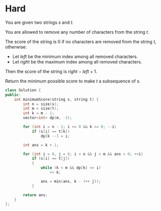 # Hard

You are given two strings $s$ and $t$.

You are allowed to remove any number of characters from the string $t$.

The score of the string is $0$ if no characters are removed from the string $t$, otherwise:

- Let $left$ be the minimum index among all removed characters.
- Let $right$ be the maximum index among all removed characters.

Then the score of the string is $right - left + 1$.

Return the minimum possible score to make $t$ a subsequence of $s$.

```cpp
class Solution {
public:
    int minimumScore(string s, string t) {
        int n = size(s);
        int m = size(t);
        int k = m - 1;
        vector<int> dp(m, -1);

        for (int i = n - 1; i >= 0 && k >= 0; --i)
            if (s[i] == t[k])
                dp[k --] = i;

        int ans = k + 1;

        for (int i = 0, j = 0; i < n && j < m && ans > 0; ++i)
            if (s[i] == t[j])
            {
                while (k < m && dp[k] <= i)
                    ++ k;

                ans = min(ans, k - (++ j));
            }

        return ans;
    }
};
```
